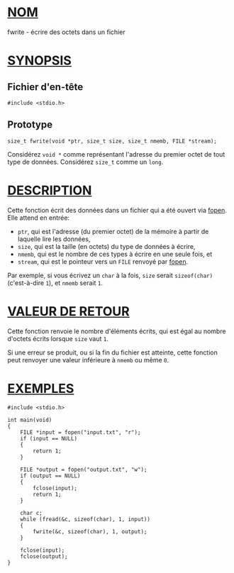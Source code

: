 # [NOM](#nom)

fwrite - écrire des octets dans un fichier

# [SYNOPSIS](#synopsis)

## Fichier d'en-tête

    #include <stdio.h>

## Prototype

    size_t fwrite(void *ptr, size_t size, size_t nmemb, FILE *stream);

Considérez `void *` comme représentant l'adresse du premier octet de tout type de données. Considérez `size_t` comme un `long`.

# [DESCRIPTION](#description)

Cette fonction écrit des données dans un fichier qui a été ouvert via [fopen](fopen). Elle attend en entrée:

- `ptr`, qui est l'adresse (du premier octet) de la mémoire à partir de laquelle lire les données,
- `size`, qui est la taille (en octets) du type de données à écrire,
- `nmemb`, qui est le nombre de ces types à écrire en une seule fois, et
- `stream`, qui est le pointeur vers un `FILE` renvoyé par [fopen](fopen).

Par exemple, si vous écrivez un `char` à la fois, `size` serait `sizeof(char)` (c'est-à-dire `1`), et `nmemb` serait `1`.

# [VALEUR DE RETOUR](#valeur-de-retour)

Cette fonction renvoie le nombre d'éléments écrits, qui est égal au nombre d'octets écrits lorsque `size` vaut `1`.

Si une erreur se produit, ou si la fin du fichier est atteinte, cette fonction peut renvoyer une valeur inférieure à `nmemb` ou même `0`.

# [EXEMPLES](#exemples)

    #include <stdio.h>

    int main(void)
    {
        FILE *input = fopen("input.txt", "r");
        if (input == NULL)
        {
            return 1;
        }

        FILE *output = fopen("output.txt", "w");
        if (output == NULL)
        {
            fclose(input);
            return 1;
        }

        char c;
        while (fread(&c, sizeof(char), 1, input))
        {
            fwrite(&c, sizeof(char), 1, output);
        }

        fclose(input);
        fclose(output);
    }